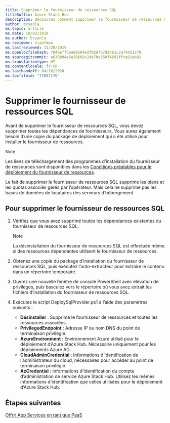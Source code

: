 ```yaml
---
title: Supprimer le fournisseur de ressources SQL
titleSuffix: Azure Stack Hub
description: Découvrez comment supprimer le fournisseur de ressources SQL de votre déploiement Azure Stack Hub.
author: bryanla
ms.topic: article
ms.date: 10/02/2019
ms.author: bryanla
ms.reviewer: xiaofmao
ms.lastreviewed: 11/20/2019
ms.openlocfilehash: 7046eff5aa90504e2f02d7b7d24b1c2a74421270
ms.sourcegitcommit: a630894e5a38666c24e7be350f4691ffce81ab81
ms.translationtype: HT
ms.contentlocale: fr-FR
ms.lasthandoff: 04/16/2020
ms.locfileid: "77697176"
---
```

# <a name="remove-the-sql-resource-provider"></a>Supprimer le fournisseur de ressources SQL

Avant de supprimer le fournisseur de ressources SQL, vous devez supprimer toutes les dépendances de fournisseurs. Vous aurez également besoin d’une copie du package de déploiement qui a été utilisé pour installer le fournisseur de ressources.

> [!NOTE]
> Les liens de téléchargement des programmes d’installation du fournisseur de ressources sont disponibles dans les [Conditions préalables pour le déploiement du fournisseur de ressources](./azure-stack-sql-resource-provider-deploy.md#prerequisites).

Le fait de supprimer le fournisseur de ressources SQL supprime les plans et les quotas associés gérés par l’opérateur. Mais cela ne supprime pas les bases de données de locataires des serveurs d’hébergement.

## <a name="to-remove-the-sql-resource-provider"></a>Pour supprimer le fournisseur de ressources SQL

1. Vérifiez que vous avez supprimé toutes les dépendances existantes du fournisseur de ressources SQL.

   > [!NOTE]
   > La désinstallation du fournisseur de ressources SQL est effectuée même si des ressources dépendantes utilisent le fournisseur de ressources.
  
2. Obtenez une copie du package d’installation du fournisseur de ressources SQL, puis exécutez l’auto-extracteur pour extraire le contenu dans un répertoire temporaire.

3. Ouvrez une nouvelle fenêtre de console PowerShell avec élévation de privilèges, puis basculez vers le répertoire où vous avez extrait les fichiers d’installation du fournisseur de ressources SQL.

4. Exécutez le script DeploySqlProvider.ps1 à l’aide des paramètres suivants :

    * **Désinstaller** : Supprime le fournisseur de ressources et toutes les ressources associées.
    * **PrivilegedEndpoint** : Adresse IP ou nom DNS du point de terminaison privilégié.
    * **AzureEnvironment** : Environnement Azure utilisé pour le déploiement d’Azure Stack Hub. Nécessaire uniquement pour les déploiements Azure AD.
    * **CloudAdminCredential** : Informations d’identification de l’administrateur du cloud, nécessaires pour accéder au point de terminaison privilégié.
    * **AzCredential** : Informations d’identification du compte d’administration de service Azure Stack Hub. Utilisez les mêmes informations d’identification que celles utilisées pour le déploiement d’Azure Stack Hub.

## <a name="next-steps"></a>Étapes suivantes

[Offrir App Services en tant que PaaS](azure-stack-app-service-overview.md)
